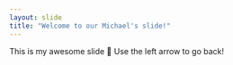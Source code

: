 ```yaml
---
layout: slide
title: "Welcome to our Michael's slide!"
---
```

This is my awesome slide :tada:
Use the left arrow to go back!
